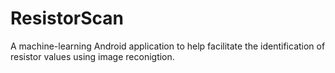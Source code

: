 # ResistorScan
A machine-learning Android application to help facilitate the identification of resistor values using image reconigtion. 
